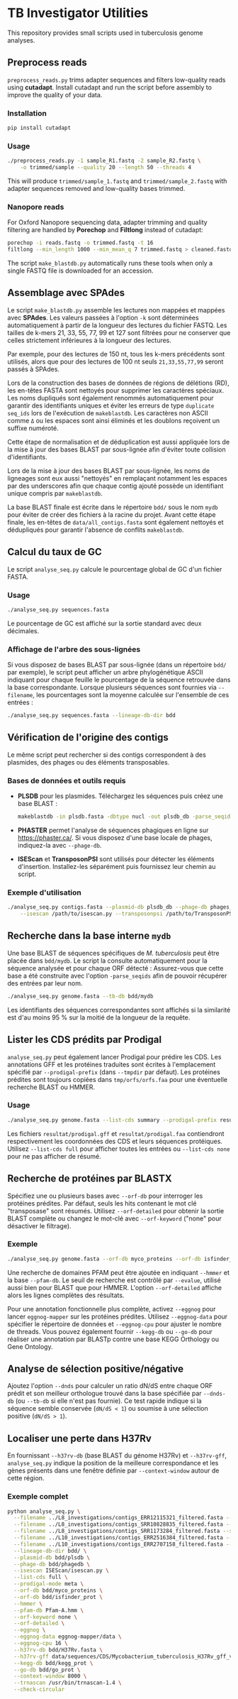 # TB Investigator Utilities

This repository provides small scripts used in tuberculosis genome analyses.

## Preprocess reads

`preprocess_reads.py` trims adapter sequences and filters low-quality reads
using **cutadapt**. Install cutadapt and run the script before assembly to
improve the quality of your data.

### Installation

```bash
pip install cutadapt
```

### Usage

```bash
./preprocess_reads.py -1 sample_R1.fastq -2 sample_R2.fastq \
    -o trimmed/sample --quality 20 --length 50 --threads 4
```

This will produce `trimmed/sample_1.fastq` and `trimmed/sample_2.fastq` with
adapter sequences removed and low-quality bases trimmed.

### Nanopore reads

For Oxford Nanopore sequencing data, adapter trimming and quality filtering are
handled by **Porechop** and **Filtlong** instead of cutadapt:

```bash
porechop -i reads.fastq -o trimmed.fastq -t 16
filtlong --min_length 1000 --min_mean_q 7 trimmed.fastq > cleaned.fastq
```

The script `make_blastdb.py` automatically runs these tools when only a single
FASTQ file is downloaded for an accession.

## Assemblage avec SPAdes

Le script `make_blastdb.py` assemble les lectures non mappées et mappées avec
**SPAdes**. Les valeurs passées à l'option `-k` sont déterminées
automatiquement à partir de la longueur des lectures du fichier FASTQ. Les
tailles de k-mers 21, 33, 55, 77, 99 et 127 sont filtrées pour ne conserver que
celles strictement inférieures à la longueur des lectures.

Par exemple, pour des lectures de 150 nt, tous les k-mers précédents sont
utilisés, alors que pour des lectures de 100 nt seuls `21,33,55,77,99` seront
passés à SPAdes.

Lors de la construction des bases de données de régions de délétions (RD),
les en-têtes FASTA sont nettoyés pour supprimer les caractères spéciaux.
Les noms dupliqués sont également renommés automatiquement pour garantir
des identifiants uniques et éviter les erreurs de type `duplicate seq_ids`
lors de l'exécution de `makeblastdb`. Les caractères non ASCII comme `Δ`
ou les espaces sont ainsi éliminés et les doublons reçoivent un suffixe
numéroté.

Cette étape de normalisation et de déduplication est aussi appliquée lors
de la mise à jour des bases BLAST par sous-lignée afin d'éviter toute
collision d'identifiants.

Lors de la mise à jour des bases BLAST par sous-lignée, les noms de
ligneages sont eux aussi "nettoyés" en remplaçant notamment les espaces
par des underscores afin que chaque contig ajouté possède un identifiant
unique compris par `makeblastdb`.

La base BLAST finale est écrite dans le répertoire `bdd/` sous le nom
`mydb` pour éviter de créer des fichiers à la racine du projet.
Avant cette étape finale, les en-têtes de `data/all_contigs.fasta` sont
également nettoyés et dédupliqués pour garantir l'absence de conflits
`makeblastdb`.

## Calcul du taux de GC

Le script `analyse_seq.py` calcule le pourcentage global de GC d'un fichier FASTA.

### Usage

```bash
./analyse_seq.py sequences.fasta
```

Le pourcentage de GC est affiché sur la sortie standard avec deux décimales.

### Affichage de l'arbre des sous-lignées

Si vous disposez de bases BLAST par sous-lignée (dans un répertoire `bdd/` par
exemple), le script peut afficher un arbre phylogénétique ASCII indiquant pour
chaque feuille le pourcentage de la séquence retrouvée dans la base
correspondante. Lorsque plusieurs séquences sont fournies via `--filename`,
les pourcentages sont la moyenne calculée sur l'ensemble de ces entrées :

```bash
./analyse_seq.py sequences.fasta --lineage-db-dir bdd
```

## Vérification de l'origine des contigs

Le même script peut rechercher si des contigs correspondent à des plasmides,
des phages ou des éléments transposables.

### Bases de données et outils requis

- **PLSDB** pour les plasmides. Téléchargez les séquences puis créez une base
  BLAST :

  ```bash
  makeblastdb -in plsdb.fasta -dbtype nucl -out plsdb_db -parse_seqids
  ```

- **PHASTER** permet l'analyse de séquences phagiques en ligne sur
  <https://phaster.ca/>. Si vous disposez d'une base locale de phages,
  indiquez-la avec `--phage-db`.

- **ISEScan** et **TransposonPSI** sont utilisés pour détecter les éléments
  d'insertion. Installez-les séparément puis fournissez leur chemin au script.

### Exemple d'utilisation

```bash
./analyse_seq.py contigs.fasta --plasmid-db plsdb_db --phage-db phages_db \
    --isescan /path/to/isescan.py --transposonpsi /path/to/TransposonPSI.pl
```

## Recherche dans la base interne `mydb`

Une base BLAST de séquences spécifiques de *M. tuberculosis* peut être placée
dans `bdd/mydb`. Le script la consulte automatiquement pour la séquence
analysée et pour chaque ORF détecté :
Assurez-vous que cette base a été construite avec l'option `-parse_seqids` afin
de pouvoir récupérer des entrées par leur nom.

```bash
./analyse_seq.py genome.fasta --tb-db bdd/mydb
```

Les identifiants des séquences correspondantes sont affichés si la similarité
est d'au moins 95 % sur la moitié de la longueur de la requête.

## Lister les CDS prédits par Prodigal

`analyse_seq.py` peut également lancer Prodigal pour prédire les CDS. Les
annotations GFF et les protéines traduites sont écrites à l'emplacement
spécifié par `--prodigal-prefix` (dans `--tmpdir` par défaut). Les protéines
prédites sont toujours copiées dans `tmp/orfs/orfs.faa` pour une éventuelle
recherche BLAST ou HMMER.

### Usage

```bash
./analyse_seq.py genome.fasta --list-cds summary --prodigal-prefix resultat/prodigal
```

Les fichiers `resultat/prodigal.gff` et `resultat/prodigal.faa` contiendront
respectivement les coordonnées des CDS et leurs séquences protéiques. Utilisez
`--list-cds full` pour afficher toutes les entrées ou `--list-cds none` pour ne
pas afficher de résumé.

## Recherche de protéines par BLASTX

Spécifiez une ou plusieurs bases avec `--orf-db` pour interroger les protéines
prédites. Par défaut, seuls les hits contenant le mot clé "transposase" sont
résumés. Utilisez `--orf-detailed` pour obtenir la sortie BLAST complète ou
changez le mot-clé avec `--orf-keyword` ("none" pour désactiver le filtrage).

### Exemple

```bash
./analyse_seq.py genome.fasta --orf-db myco_proteins --orf-db isfinder_prot
```

Une recherche de domaines PFAM peut être ajoutée en indiquant `--hmmer` et la
base `--pfam-db`. Le seuil de recherche est contrôlé par `--evalue`, utilisé
aussi bien pour BLAST que pour HMMER. L'option `--orf-detailed` affiche alors
les lignes complètes des résultats.

Pour une annotation fonctionnelle plus complète, activez `--eggnog` pour lancer
`eggnog-mapper` sur les protéines prédites. Utilisez `--eggnog-data` pour
spécifier le répertoire de données et `--eggnog-cpu` pour ajuster le nombre de
threads.
Vous pouvez également fournir `--kegg-db` ou `--go-db` pour réaliser une
annotation par BLASTp contre une base KEGG Orthology ou Gene Ontology.

## Analyse de sélection positive/négative

Ajoutez l'option `--dnds` pour calculer un ratio dN/dS entre chaque ORF
prédit et son meilleur orthologue trouvé dans la base spécifiée par
`--dnds-db` (ou `--tb-db` si elle n'est pas fournie). Ce test rapide indique
si la séquence semble conservée (`dN/dS < 1`) ou soumise à une sélection
positive (`dN/dS > 1`).

## Localiser une perte dans H37Rv

En fournissant `--h37rv-db` (base BLAST du génome H37Rv) et `--h37rv-gff`,
`analyse_seq.py` indique la position de la meilleure correspondance et les gènes
présents dans une fenêtre définie par `--context-window` autour de cette région.

### Exemple complet

```bash
python analyse_seq.py \
  --filename ../L8_investigations/contigs_ERR12115321_filtered.fasta --seqname NODE_3_length_3231_cov_125.486367 \
  --filename ../L8_investigations/contigs_SRR10828835_filtered.fasta --seqname NODE_2_length_3097_cov_99.353311 \
  --filename ../L8_investigations/contigs_SRR1173284_filtered.fasta --seqname NODE_1_length_5572_cov_25.084622 \
  --filename ../L10_investigations/contigs_ERR2516384_filtered.fasta --seqname NODE_3_length_3096_cov_16.757204 \
  --filename ../L10_investigations/contigs_ERR2707158_filtered.fasta --seqname NODE_3_length_3107_cov_57.167987 \
  --lineage-db-dir bdd/ \
  --plasmid-db bdd/plsdb \
  --phage-db bdd/phagedb \
  --isescan ISEScan/isescan.py \
  --list-cds full \
  --prodigal-mode meta \
  --orf-db bdd/myco_proteins \
  --orf-db bdd/isfinder_prot \
  --hmmer \
  --pfam-db Pfam-A.hmm \
  --orf-keyword none \
  --orf-detailed \
  --eggnog \
  --eggnog-data eggnog-mapper/data \
  --eggnog-cpu 16 \
  --h37rv-db bdd/H37Rv.fasta \
  --h37rv-gff data/sequences/CDS/Mycobacterium_tuberculosis_H37Rv_gff_v5.gff \
  --kegg-db bdd/kegg_prot \
  --go-db bdd/go_prot \
  --context-window 8000 \
  --trnascan /usr/bin/trnascan-1.4 \
  --check-circular
```
